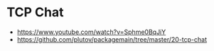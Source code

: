 # TCP Chat
- https://www.youtube.com/watch?v=Sphme0BqJiY
- https://github.com/plutov/packagemain/tree/master/20-tcp-chat